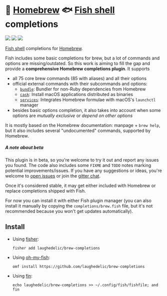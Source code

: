 # 🍺 [Homebrew] 🐟 [Fish shell] completions

[![](https://img.shields.io/github/release/laughedelic/brew-completions.svg)](https://github.com/laughedelic/brew-completions/releases/latest)
[![](https://img.shields.io/badge/license-LGPLv3-blue.svg)](https://www.tldrlegal.com/l/lgpl-3.0)
[![](https://img.shields.io/badge/chat-gitter-dd1054.svg)][gitter]

[Fish shell] completions for [Homebrew].

Fish includes some basic completions for brew, but a lot of commands and options are missing/outdated. So this work is aiming to fill the gap and provide a **comprehensive Homebrew completions plugin**. It supports

* all 75 core brew commands (85 with aliases) and all their options
* official external commands with their subcommands and options:
  - [`bundle`](https://github.com/Homebrew/homebrew-bundle): Bundler for non-Ruby dependencies from Homebrew
  - [`cask`](https://github.com/caskroom/homebrew-cask): Install macOS applications distributed as binaries
  - [`services`](https://github.com/Homebrew/homebrew-services): Integrates Homebrew formulae with macOS's `launchctl` manager
* besides basic options completion, it also takes into account when some options are _mutually exclusive_ or _depend on other options_

It is mostly based on the Homebrew documentation: manpage + `brew help`, but it also includes several "undocumented" commands, supported by Homebrew.


##### A note about beta

This plugin is in beta, so you're welcome to try it out and report any issues you found. The code also includes some `FIXME` and `TODO` notes marking potential improvements/issues. If you have any suggestions or ideas, you're welcome to [open issues](https://github.com/laughedelic/brew-completions/issues/new) or join the [gitter chat][gitter].

Once it's considered stable, it may get either included with Homebrew or replace completions shipped with Fish.

For now you can install it with either Fish plugin manager (you can also install it manually by copying the `completions/brew.fish` file, but it's not recommended because you won't get updates automatically).


## Install

* Using [fisher](https://github.com/jorgebucaran/fisher):
  ```fish
  fisher add laughedelic/brew-completions
  ```

* Using [oh-my-fish](https://github.com/oh-my-fish/oh-my-fish):
  ```fish
  omf install https://github.com/laughedelic/brew-completions
  ```

* Using [fin](https://github.com/fisherman/fin):
  ```fish
  echo laughedelic/brew-completions >> ~/.config/fish/fishfile; and fin
  ```


[Fish shell]: https://github.com/fish-shell/fish-shell
[Homebrew]: https://brew.sh/
[gitter]: https://gitter.im/laughedelic/brew-completions
